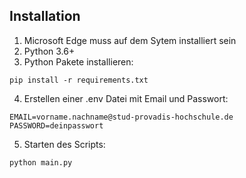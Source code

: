 ## Installation
1. Microsoft Edge muss auf dem Sytem installiert sein
2. Python 3.6+
3. Python Pakete installieren:
```(bash)
pip install -r requirements.txt
```
4. Erstellen einer .env Datei mit Email und Passwort:
```
EMAIL=vorname.nachname@stud-provadis-hochschule.de
PASSWORD=deinpasswort
```
5. Starten des Scripts:
```(bash)
python main.py
```